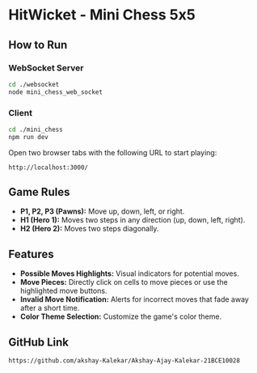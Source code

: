 
# HitWicket - Mini Chess 5x5

## How to Run

### WebSocket Server
```bash
cd ./websocket
node mini_chess_web_socket
```

### Client
```bash
cd ./mini_chess
npm run dev
```

Open two browser tabs with the following URL to start playing:
```
http://localhost:3000/
```

## Game Rules
- **P1, P2, P3 (Pawns):** Move up, down, left, or right.
- **H1 (Hero 1):** Moves two steps in any direction (up, down, left, right).
- **H2 (Hero 2):** Moves two steps diagonally.

## Features
- **Possible Moves Highlights:** Visual indicators for potential moves.
- **Move Pieces:** Directly click on cells to move pieces or use the highlighted move buttons.
- **Invalid Move Notification:** Alerts for incorrect moves that fade away after a short time.
- **Color Theme Selection:** Customize the game's color theme.

## GitHub Link
```
https://github.com/akshay-Kalekar/Akshay-Ajay-Kalekar-21BCE10028
```